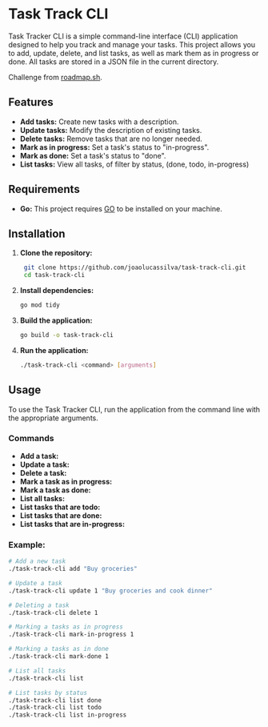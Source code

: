 # Task Track CLI

Task Tracker CLI is a simple command-line interface (CLI) application designed to help you track and manage your tasks.
This project allows you to add, update, delete, and list tasks, as well as mark them as in progress or done.
All tasks are stored in a JSON file in the current directory.

Challenge from [roadmap.sh](https://roadmap.sh/projects/task-tracker).

## Features

- **Add tasks:** Create new tasks with a description.
- **Update tasks:** Modify the description of existing tasks.
- **Delete tasks:** Remove tasks that are no longer needed.
- **Mark as in progress:** Set a task's status to "in-progress".
- **Mark as done:** Set a task's status to "done".
- **List tasks:** View all tasks, of filter by status, (done, todo, in-progress)

## Requirements

- **Go:** This project requires [GO](https://golang.org/dl/) to be installed on your machine.

## Installation

1. **Clone the repository:**
   ```bash
    git clone https://github.com/joaolucassilva/task-track-cli.git
    cd task-track-cli
    ```
2. **Install dependencies:**
    ```bash
    go mod tidy   
    ```
3. **Build the application:**
    ```bash
    go build -o task-track-cli
    ```
4. **Run the application:**
   ```bash
   ./task-track-cli <command> [arguments]
   ```

## Usage

To use the Task Tracker CLI, run the application from the command line with the appropriate arguments.

### Commands

- **Add a task:**
- **Update a task:**
- **Delete a task:**
- **Mark a task as in progress:**
- **Mark a task as done:**
- **List all tasks:**
- **List tasks that are todo:**
- **List tasks that are done:**
- **List tasks that are in-progress:**

### Example:

```bash
# Add a new task
./task-track-cli add "Buy groceries"

# Update a task
./task-track-cli update 1 "Buy groceries and cook dinner"

# Deleting a task
./task-track-cli delete 1

# Marking a tasks as in progress
./task-track-cli mark-in-progress 1

# Marking a tasks as in done
./task-track-cli mark-done 1

# List all tasks
./task-track-cli list

# List tasks by status
./task-track-cli list done
./task-track-cli list todo
./task-track-cli list in-progress
```
